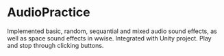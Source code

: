 # AudioPractice

Implemented basic, random, sequantial and mixed audio sound effects, as well as space sound effects in wwise.
Integrated with Unity project.
Play and stop through clicking buttons.
